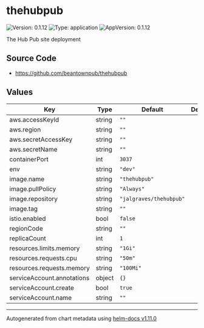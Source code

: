# thehubpub

![Version: 0.1.12](https://img.shields.io/badge/Version-0.1.12-informational?style=flat-square) ![Type: application](https://img.shields.io/badge/Type-application-informational?style=flat-square) ![AppVersion: 0.1.12](https://img.shields.io/badge/AppVersion-0.1.12-informational?style=flat-square)

The Hub Pub site deployment

## Source Code

* <https://github.com/beantownpub/thehubpub>

## Values

| Key | Type | Default | Description |
|-----|------|---------|-------------|
| aws.accessKeyId | string | `""` |  |
| aws.region | string | `""` |  |
| aws.secretAccessKey | string | `""` |  |
| aws.secretName | string | `""` |  |
| containerPort | int | `3037` |  |
| env | string | `"dev"` |  |
| image.name | string | `"thehubpub"` |  |
| image.pullPolicy | string | `"Always"` |  |
| image.repository | string | `"jalgraves/thehubpub"` |  |
| image.tag | string | `""` |  |
| istio.enabled | bool | `false` |  |
| regionCode | string | `""` |  |
| replicaCount | int | `1` |  |
| resources.limits.memory | string | `"1Gi"` |  |
| resources.requests.cpu | string | `"50m"` |  |
| resources.requests.memory | string | `"100Mi"` |  |
| serviceAccount.annotations | object | `{}` |  |
| serviceAccount.create | bool | `true` |  |
| serviceAccount.name | string | `""` |  |

----------------------------------------------
Autogenerated from chart metadata using [helm-docs v1.11.0](https://github.com/norwoodj/helm-docs/releases/v1.11.0)

